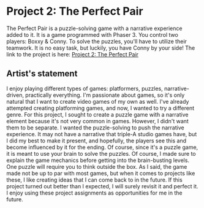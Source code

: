 # Project 2: The Perfect Pair

The Perfect Pair is a puzzle-solving game with a narrative experience added to it. It is a game programmed with Phaser 3. You control two players: Boxxy & Conny. To solve the puzzles, you'll have to utilize their teamwork. It is no easy task, but luckily, you have Conny by your side! The link to the project is here: [Project 2: The Perfect Pair](https://danielcacatian.github.io/CART-263/projects/project2/)

## Artist's statement

I enjoy playing different types of games: platformers, puzzles, narrative-driven, practically everything. I'm passionate about games, so it's only natural that I want to create video games of my own as well. I've already attempted creating platforming games, and now, I wanted to try a different genre. For this project, I sought to create a puzzle game with a narrative element because it's not very common in games. However, I didn't want them to be separate. I wanted the puzzle-solving to push the narrative experience. It may not have a narrative that triple-A studio games have, but I did my best to make it present, and hopefully, the players see this and become influenced by it for the ending. Of course, since it's a puzzle game, it is meant to use your brain to solve the puzzles. Of course, I made sure to explain the game mechanics before getting into the brain-busting levels. One puzzle will require you to think outside the box. As I said, the game made not be up to par with most games, but when it comes to projects like these, I like creating ideas that I can come back to in the future. If this project turned out better than I expected, I will surely revisit it and perfect it. I enjoy using these project assignments as opportunities for me in the future.
